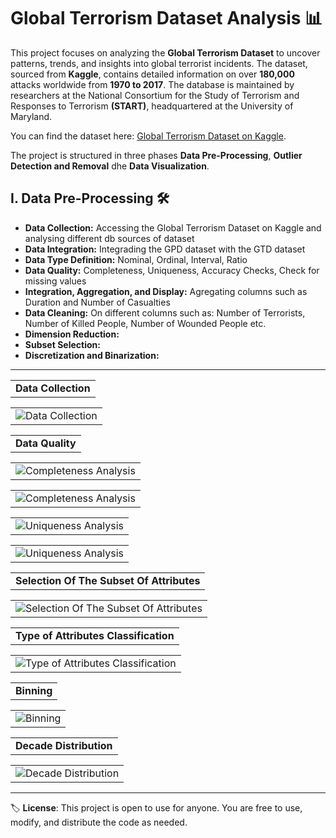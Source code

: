 # Global Terrorism Dataset Analysis 📊

This project focuses on analyzing the **Global Terrorism Dataset** to uncover patterns, trends, and insights into global terrorist incidents. The dataset, sourced from **Kaggle**, contains detailed information on over **180,000** attacks worldwide from **1970 to 2017**. The database is maintained by researchers at the National Consortium for the Study of Terrorism and Responses to Terrorism **(START)**, headquartered at the University of Maryland.

You can find the dataset here: [Global Terrorism Dataset on Kaggle](https://www.kaggle.com/datasets/START-UMD/gtd).

The project is structured in three phases **Data Pre-Processing**, **Outlier Detection and Removal** dhe **Data Visualization**.

## I. Data Pre-Processing 🛠️

- **Data Collection:** Accessing the Global Terrorism Dataset on Kaggle and analysing different db sources of dataset
- **Data Integration:** Integrading the GPD dataset with the GTD dataset
- **Data Type Definition:** Nominal, Ordinal, Interval, Ratio
- **Data Quality:** Completeness, Uniqueness, Accuracy Checks, Check for missing values
- **Integration, Aggregation, and Display:** Agregating columns such as Duration and Number of Casualties
- **Data Cleaning:** On different columns such as: Number of Terrorists, Number of Killed People, Number of Wounded People etc.
- **Dimension Reduction:** 
- **Subset Selection:**
- **Discretization and Binarization:**
___

<table align="center"><tr><td align="center"><strong>Data Collection</strong></td></tr></table>

<table align="center"><tr><td><img src="https://github.com/user-attachments/assets/975ecc1b-5daa-455d-91ec-60f00e5c9ad9" alt="Data Collection"></td></tr></table>

<table align="center"><tr><td align="center"><strong>Data Quality</strong></td></tr></table>

<table align="center"><tr><td><img src="https://github.com/user-attachments/assets/8f988be9-50ca-42ec-99d4-5eb3c8d1620c" alt="Completeness Analysis"></td></tr></table>

<table align="center"><tr><td><img src="https://github.com/user-attachments/assets/14a2c5af-1f80-49c3-a99e-096389ddbdaf" alt="Completeness Analysis"></td></tr</table>

<table align="center"><tr><td><img src="https://github.com/user-attachments/assets/213ba1cc-bff2-4133-a758-883d47ccb6f2" alt="Uniqueness Analysis"></td></tr></table>

<table align="center"><tr><td><img src="https://github.com/user-attachments/assets/db7e95f4-a303-48e2-87ec-580a0bda4b99" alt="Uniqueness Analysis"></td></tr></table>

<table align="center"><tr><td align="center"><strong>Selection Of The Subset Of Attributes</strong></td></tr></table>

<table align="center"><tr><td><img src="https://github.com/user-attachments/assets/bea317f2-3e53-4178-9e24-dd81120dc5c5" alt="Selection Of The Subset Of Attributes"></td></tr></table>

<table align="center"><tr><td align="center"><strong>Type of Attributes Classification</strong></td></tr></table>

<table align="center"><tr><td><img src="https://github.com/user-attachments/assets/e393b8fe-9a5d-4c93-a5b7-d64c25b2947b" alt="Type of Attributes Classification"></td></tr></table>

<table align="center"><tr><td align="center"><strong>Binning</strong></td></tr></table>

<table align="center"><tr><td><img src="https://github.com/user-attachments/assets/04aab7a2-59a1-4fc9-b4f6-17caf8793891" alt="Binning"></td></tr></table>

<table align="center"><tr><td align="center"><strong>Decade Distribution</strong></td></tr></table>

<table align="center"><tr><td><img src="https://github.com/user-attachments/assets/90d6ab3c-6c98-45e9-8cfb-13da3d296d18" alt="Decade Distribution"></td></tr></table>

___
🏷️ **License**: This project is open to use for anyone. You are free to use, modify, and distribute the code as needed.
